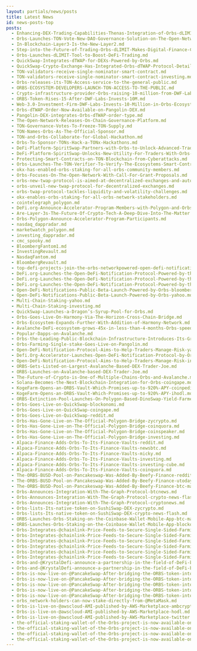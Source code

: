 ```yaml
---
layout: partials/news/posts
title: Latest News
id: news-posts-top
posts:
  - Enhancing-DEX-Trading-Capabilities-Thenas-Integration-of-Orbs-dLIMIT-and-dTWAP.md
  - Orbs-Launches-TON-Vote-New-DAO-Governance-Solution-on-The-Open-Network.md
  - In-Blockchain-Layer3-Is-the-New-Layer2.md
  - Step-into-the-Future-of-Trading-Orbs-dLIMIT-Makes-Digital-Finance-Childs-Play.md
  - Orbs-Launches-dLIMIT-Tool-to-Boost-DeFi-Trading.md
  - QuickSwap-Integrates-dTWAP-for-DEXs-Powered-by-Orbs.md
  - QuickSwap-Crypto-Exchange-Has-Integrated-Orbs-dTWAP-Protocol-Details.md
  - TON-validators-receive-single-nominator-smart-contract.md
  - TON-validators-receive-single-nominator-smart-contract-investing.md
  - Orbs-releases-its-TON-Access-service-to-the-general-public.md
  - ORBS-ECOSYSTEM-DEVELOPERS-LAUNCH-TON-ACCESS-TO-THE-PUBLIC.md
  - Crypto-infrastructure-provider-Orbs-raising-10-million-from-DWF-Labs-in-token-round.md
  - ORBS-Token-Rises-15-After-DWF-Labs-Invests-10M.md
  - Web-3.0-Investment-Firm-DWF-Labs-Invests-10-Million-in-Orbs-Ecosystem-Via-Token-Purchase.md
  - Orbs-dTWAP-Order-Now-Available-on-Pangolin-DEX.md
  - Pangolin-DEX-integrates-Orbs-dTWAP-order-type.md
  - The-Open-Network-Releases-On-Chain-Governance-Platform.md
  - TON-Governance-Votes-To-Freeze-TON-Supply.md
  - TON-Names-Orbs-As-The-Official-Sponsor.md
  - TON-and-Orbs-Collaborate-for-Global-Hackathon.md
  - Orbs-To-Sponsor-TONs-Hack-a-TONx-Hackathons.md
  - DeFi-Platform-SpiritSwap-Partners-with-Orbs-to-Unlock-Advanced-Trading-Strategies.md
  - DeFi-Platform-SpiritSwap-Unlocks-New-Utility-For-Traders-With-Orbs-dTWAP-Module-Integration.md
  - Protecting-Smart-Contracts-on-TON-Blockchain-from-Cyberattacks.md
  - Orbs-Launches-The-TON-Verifier-To-Verify-The-Ecosystems-Smart-Contracts-Code.md
  - okx-has-enabled-orbs-staking-for-all-orbs-community-members.md
  - Orbs-Focuses-On-The-Open-Network-With-Call-For-Grant-Proposals.md
  - orbs-new-twap-protocol-is-aimed-at-decentralized-exchanges-and-automated-market-makers.md
  - orbs-unveil-new-twap-protocol-for-decentralized-exchanges.md
  - orbs-twap-protocol-tackles-liquidity-and-volatility-challenges.md
  - okx-enables-orbs-staking-for-all-orbs-network-stakeholders.md
  - cointelegraph_polygon.md
  - DeFi.org-Announce-Accelerator-Program-Members-with-Polygon-and-Orbs.md
  - Are-Layer-3s-The-Future-Of-Crypto-Tech-A-Deep-Dive-Into-The-Matter.md
  - Orbs-Polygon-Announce-Accelerator-Program-Participants.md
  - nasdaq_dappradar.md
  - marketwatch_polygon.md
  - investing_dappradar.md
  - cmc_spooky.md
  - BloombergFantom1.md
  - InvestingRevault.md
  - NasdaqFantom.md
  - BloombergRevault.md
  - top-defi-projects-join-the-orbs-networkpowered-open-defi-notification-protocol.md
  - DeFi.org-Launches-the-Open-DeFi-Notification-Protocol-Powered-by-the-Orbs-Network-nasdaq.md
  - DeFi.org-Launches-the-Open-DeFi-Notification-Protocol-Powered-by-the-Orbs-Network-yahoo.md
  - DeFi.org-Launches-the-Open-DeFi-Notification-Protocol-Powered-by-the-Orbs-Network-marketwatch.md
  - Open-DeFi-Notifications-Public-Beta-Launch-Powered-by-Orbs-bloomberg.md
  - Open-DeFi-Notifications-Public-Beta-Launch-Powered-by-Orbs-yahoo.md
  - Multi-Chain-Staking-yahoo.md
  - Multi-Chain-Staking-investing.md
  - QuickSwap-Launches-a-Dragon’s-Syrup-Pool-for-Orbs.md
  - Orbs-Goes-Live-On-Harmony-Via-The-Horizon-Cross-Chain-Bridge.md
  - Orbs-Ecosystem-Expands-Further-With-Addition-of-Harmony-Network.md
  - Avalanche-DeFi-ecosystem-grows-45x-in-less-than-4-months-Orbs-speeds-up-expansion.md
  - Popular-Dapps-on-Avalanche.md
  - Orbs-the-Leading-Public-Blockchain-Infrastructure-Introduces-Its-Groundbreaking-Layer-3-Architecture.md
  - Orbs-Farming-Single-stake-Goes-Live-on-Pangolin.md
  - Open-DeFi-Notification-Protocol-Aims-to-Help-Traders-Manage-Risk-yahoo.md
  - Defi.Org-Accelerator-Launches-Open-DeFi-Notification-Protocol-by-Orbs.md
  - Open-DeFi-Notification-Protocol-Aims-to-Help-Traders-Manage-Risk-insider.md
  - ORBS-Gets-Listed-on-Largest-Avalanche-Based-DEX-Trader-Joe.md
  - ORBS-Launches-on-Avalanche-based-DEX-Trader-Joe.md
  - The-Future-of-Crypto-is-One-of-Multiple-Chains-Orbs-and-Avalanche.md
  - Solana-Becomes-the-Next-Blockchain-Integration-for-Orbs-coingape.md
  - KogeFarm-Opens-an-ORBS-Vault-Which-Promises-up-to-920%-APY-coinpedia.md
  - KogeFarm-Opens-an-ORBS-Vault-Which-Promises-up-to-920%-APY-ihodl.md
  - ORBS-Extinction-Pool-Launches-On-Polygon-Based-DinoSwap-Yield-Farmers-to-Earn-More.md
  - Orbs-Goes-Live-on-QuickSwap-blockonomi.md
  - Orbs-Goes-Live-on-QuickSwap-coingape.md
  - Orbs-Goes-Live-on-QuickSwap-reddit.md
  - Orbs-Has-Gone-Live-on-The-Official-Polygon-Bridge-zycrypto.md
  - Orbs-Has-Gone-Live-on-The-Official-Polygon-Bridge-coinquora.md
  - Orbs-Has-Gone-Live-on-The-Official-Polygon-Bridge-coinspeaker.md
  - Orbs-Has-Gone-Live-on-The-Official-Polygon-Bridge-investing.md
  - Alpaca-Finance-Adds-Orbs-To-Its-Finance-Vaults-reddit.md
  - Alpaca-Finance-Adds-Orbs-To-Its-Finance-Vaults-newsbtc.md
  - Alpaca-Finance-Adds-Orbs-To-Its-Finance-Vaults-micky.md
  - Alpaca-Finance-Adds-Orbs-To-Its-Finance-Vaults-investing.md
  - Alpaca-Finance-Adds-Orbs-To-Its-Finance-Vaults-investing-cube.md
  - Alpaca-Finance-Adds-Orbs-To-Its-Finance-Vaults-coinquora.md
  - The-ORBS-BUSD-Pool-on-Pancakeswap-Was-Added-By-Beefy-Finance-reddit.md
  - The-ORBS-BUSD-Pool-on-Pancakeswap-Was-Added-By-Beefy-Finance-utoday.md
  - The-ORBS-BUSD-Pool-on-Pancakeswap-Was-Added-By-Beefy-Finance-btc-manager.md
  - Orbs-Announces-Integration-With-The-Graph-Protocol-btcnews.md
  - Orbs-Announces-Integration-With-The-Graph-Protocol-crypto-news-flash.md
  - Orbs-Announces-Integration-With-The-Graph-Protocol-cryptonews.md
  - Orbs-lists-Its-native-token-on-SushiSwap-DEX-zycrypto.md
  - Orbs-lists-Its-native-token-on-SushiSwap-DEX-crypto-news-flash.md
  - ORBS-Launches-Orbs-Staking-on-the-Coinbase-Wallet-Mobile-App-btc-manager.md
  - ORBS-Launches-Orbs-Staking-on-the-Coinbase-Wallet-Mobile-App-blockonomi.md
  - Orbs-Integrates-@chainlink-Price-Feeds-to-Secure-Single-Sided-Farming-Against-Flash-Loan-Attacks!-cryptopotato.md
  - Orbs-Integrates-@chainlink-Price-Feeds-to-Secure-Single-Sided-Farming-Against-Flash-Loan-Attacks!-cryptoslate.md
  - Orbs-Integrates-@chainlink-Price-Feeds-to-Secure-Single-Sided-Farming-Against-Flash-Loan-Attacks!-hodl.md
  - Orbs-Integrates-@chainlink-Price-Feeds-to-Secure-Single-Sided-Farming-Against-Flash-Loan-Attacks!-insider.md
  - Orbs-Integrates-@chainlink-Price-Feeds-to-Secure-Single-Sided-Farming-Against-Flash-Loan-Attacks!-reddit.md
  - Orbs-Integrates-@chainlink-Price-Feeds-to-Secure-Single-Sided-Farming-Against-Flash-Loan-Attacks!-yahoo.md
  - Orbs-and-@KrystalDefi-announce-a-partnership-in-the-field-of-DeFi-blockonomi.md
  - Orbs-and-@KrystalDefi-announce-a-partnership-in-the-field-of-DeFi-btc-manager.md
  - Orbs-is-now-live-on-@PancakeSwap-After-bridging-the-ORBS-token-into-BSC-using-@anyswapnetwork-and-@multichainxyz-ihodl.md
  - Orbs-is-now-live-on-@PancakeSwap-After-bridging-the-ORBS-token-into-BSC-using-@anyswapnetwork-and-@multichainxyz-insider.md
  - Orbs-is-now-live-on-@PancakeSwap-After-bridging-the-ORBS-token-into-BSC-using-@anyswapnetwork-and-@multichainxyz-orbs.md
  - Orbs-is-now-live-on-@PancakeSwap-After-bridging-the-ORBS-token-into-BSC-using-@anyswapnetwork-and-@multichainxyz-yahoo.md
  - Orbs-is-now-live-on-@PancakeSwap-After-bridging-the-ORBS-token-into-BSC-using-@anyswapnetwork-and-@multichainxyz-zycrypto.md
  - orbs_network-holders-can-now-stake-directly-from-@MetaMask.md
  - Orbs-is-live-on-@awscloud-AMI-published-by-AWS-Marketplace-ambcrypto.md
  - Orbs-is-live-on-@awscloud-AMI-published-by-AWS-Marketplace-hodl.md
  - Orbs-is-live-on-@awscloud-AMI-published-by-AWS-Marketplace-twitter.md
  - the-official-staking-wallet-of-the-Orbs-project-is-now-available-on-the-@enjin-mobile-app-ihodl.md
  - the-official-staking-wallet-of-the-Orbs-project-is-now-available-on-the-@enjin-mobile-app-reddit.md
  - the-official-staking-wallet-of-the-Orbs-project-is-now-available-on-the-@enjin-mobile-app-twitter.md
  - the-official-staking-wallet-of-the-Orbs-project-is-now-available-on-the-@enjin-mobile-app-utoday.md
---
```


